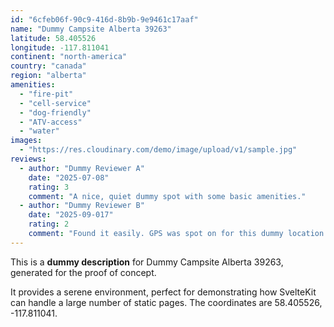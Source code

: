 ```yaml
---
id: "6cfeb06f-90c9-416d-8b9b-9e9461c17aaf"
name: "Dummy Campsite Alberta 39263"
latitude: 58.405526
longitude: -117.811041
continent: "north-america"
country: "canada"
region: "alberta"
amenities:
  - "fire-pit"
  - "cell-service"
  - "dog-friendly"
  - "ATV-access"
  - "water"
images:
  - "https://res.cloudinary.com/demo/image/upload/v1/sample.jpg"
reviews:
  - author: "Dummy Reviewer A"
    date: "2025-07-08"
    rating: 3
    comment: "A nice, quiet dummy spot with some basic amenities."
  - author: "Dummy Reviewer B"
    date: "2025-09-017"
    rating: 2
    comment: "Found it easily. GPS was spot on for this dummy location."
---
```


This is a **dummy description** for Dummy Campsite Alberta 39263, generated for the proof of concept.

It provides a serene environment, perfect for demonstrating how SvelteKit can handle a large number of static pages. The coordinates are 58.405526, -117.811041.
